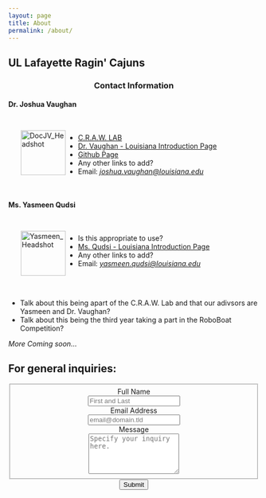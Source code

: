 ```yaml
---
layout: page
title: About
permalink: /about/
---
```



## UL Lafayette Ragin' Cajuns


  <h3 style="text-align:center;"> Contact Information </h3>

  <h4 style="text-align:left;"><b>Dr. Joshua Vaughan</b></h4>

  <div style="float:left; padding:25px; margin-left:0px;"><img src="/assets/images/DocJV_Headshot.jpg" title="DocJV_Headshot" width="90px" /></div>

<br />

  - [C.R.A.W. LAB](https://userweb.ucs.louisiana.edu/~jev9637/)
  - [Dr. Vaughan - Louisiana Introduction Page](https://mechanical.louisiana.edu/node/155)
  - [Github Page](https://github.com/DocVaughan)
  - Any other links to add?
  - Email: *joshua.vaughan@louisiana.edu*

<br />

  <h4 style="text-align:left;"><b>Ms. Yasmeen Qudsi</b></h4>

  <div style="float:left; padding:25px; margin-left:0px;"><img src="/assets/images/Yasmeen_Headshot.jpg" title="Yasmeen_Headshot" width="90px" /></div>

<br />

  - Is this appropriate to use?
  - [Ms. Qudsi - Louisiana Introduction Page](https://mechanical.louisiana.edu/node/163)
  - Any other links to add?
  - Email: *yasmeen.qudsi@louisiana.edu*

<br />
<br />

- Talk about this being apart of the C.R.A.W. Lab and that our adivsors are Yasmeen and Dr. Vaughan?
- Talk about this being the third year taking a part in the RoboBoat Competition?

*More Coming soon...*

## **For general inquiries:**
<!-- modify this form HTML and place wherever you want your form -->

<center>
<form id="fs-frm" name="simple-contact-form" accept-charset="utf-8" action="https://formspree.io/f/mjvjkqrw" method="post">
  <fieldset id="fs-frm-inputs">
    <label for="full-name">Full Name</label> <br />
    <input type="text" name="name" id="full-name" placeholder="First and Last" required=""> <br />
    <label for="email-address">Email Address</label> <br />
    <input type="email" name="_replyto" id="email-address" placeholder="email@domain.tld" required=""> <br />
    <label for="message">Message</label> <br />
    <textarea rows="5" name="message" id="message" placeholder="Specify your inquiry here." required=""></textarea> <br />
    <input type="hidden" name="_subject" id="email-subject" value="Contact Form Submission">
  </fieldset>
  <input type="submit" value="Submit">
</form>
<center>


